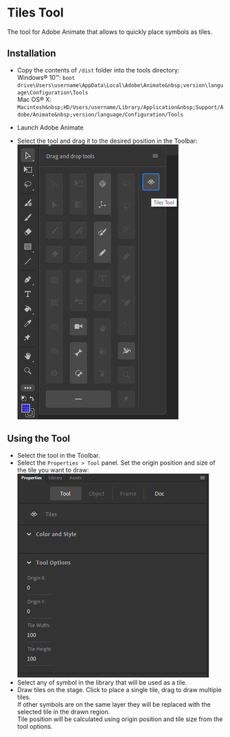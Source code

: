 # Tiles Tool
The tool for Adobe Animate that allows to quickly place symbols as tiles.

## Installation
* Copy the contents of `/dist` folder into the tools directory:\
Windows® 10™:
`boot drive\Users\username\AppData\Local\Adobe\Animate&nbsp;version\language\Configuration\Tools`\
Mac OS® X:
`Macintosh&nbsp;HD/Users/username/Library/Application&nbsp;Support/Adobe/Animate&nbsp;version/language/Configuration/Tools`

* Launch Adobe Animate

* Select the tool and drag it to the desired position in the Toolbar:\
![img.png](img/toolbar.png)

## Using the Tool

* Select the tool in the Toolbar.
* Select the `Properties > Tool` panel. Set the origin position and size of the tile you want to draw:\
![img.png](img/tool.png)
* Select any of symbol in the library that will be used as a tile.
* Draw tiles on the stage. Click to place a single tile, drag to draw multiple tiles.\
If other symbols are on the same layer they will be replaced with the selected tile in the drawn region.\
Tile position will be calculated using origin position and tile size from the tool options.